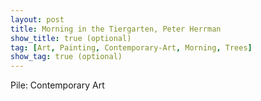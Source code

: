 ```yaml
---
layout: post
title: Morning in the Tiergarten, Peter Herrman
show_title: true (optional)
tag: [Art, Painting, Contemporary-Art, Morning, Trees]
show_tag: true (optional)
---
```


Pile: Contemporary Art
